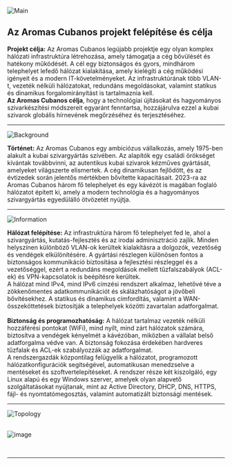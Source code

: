 ![Main](https://github.com/user-attachments/assets/f701560d-e656-4fc2-9c5e-42bb334e7f7c)
## Az Aromas Cubanos projekt felépítése és célja
**Projekt célja:** Az Aromas Cubanos legújabb projektje egy olyan komplex hálózati infrastruktúra létrehozása, amely támogatja a cég bővülését és hatékony működését. A cél egy biztonságos és gyors, mindhárom telephelyet lefedő hálózat kialakítása, amely kielégíti a cég működési igényeit és a modern IT-követelményeket. Az infrastruktúrának több VLAN-t, vezeték nélküli hálózatokat, redundáns megoldásokat, valamint statikus és dinamikus forgalomirányítást is tartalmaznia kell.<br>
**Az Aromas Cubanos célja**, hogy a technológiai újításokat és hagyományos szivarkészítési módszereit egyaránt fenntartsa, hozzájárulva ezzel a kubai szivarok globális hírnevének megőrzéséhez és terjesztéséhez.<br>

---
![Background](https://github.com/user-attachments/assets/28b91dfe-682f-46a1-ac2c-0deaad3c3e84)

**Történet:** Az Aromas Cubanos egy ambiciózus vállalkozás, amely 1975-ben alakult a kubai szivargyártás szívében. Az alapítók egy családi örökséget kívántak továbbvinni, az autentikus kubai szivarok kézműves gyártását, amelyeket világszerte elismertek. A cég dinamikusan fejlődött, és az évtizedek során jelentős mértékben bővítette kapacitásait. 2023-ra az Aromas Cubanos három fő telephelyet és egy kávézót is magában foglaló hálózatot épített ki, amely a modern technológia és a hagyományos szivargyártás egyedülálló ötvözetét nyújtja.<br>

---
![Information](https://github.com/user-attachments/assets/322ca459-ffa6-4d9b-977a-0f8b18166b87)

**Hálózat felépítése:** Az infrastruktúra három fő telephelyet fed le, ahol a szivargyártás, kutatás-fejlesztés és az irodai adminisztráció zajlik. Minden helyszínen különböző VLAN-ok kerültek kialakításra a dolgozók, vezetőség és vendégek elkülönítésére. A gyártási részlegen különösen fontos a biztonságos kommunikáció biztosítása a fejlesztési részleggel és a vezetőséggel, ezért a redundáns megoldások mellett tűzfalszabályok (ACL-ek) és VPN-kapcsolatok is beépítésre kerültek.<br>
A hálózat mind IPv4, mind IPv6 címzési rendszert alkalmaz, lehetővé téve a zökkenőmentes adatkommunikációt és skálázhatóságot a jövőbeli bővítésekhez. A statikus és dinamikus címfordítás, valamint a WAN-összeköttetések biztosítják a telephelyek közötti zavartalan adatforgalmat.<br><br>
**Biztonság és programozhatóság:** A hálózat tartalmaz vezeték nélküli hozzáférési pontokat (WiFi), mind nyílt, mind zárt hálózatok számára, biztosítva a vendégek kényelmét a kávézóban, miközben a vállalat belső adatforgalma védve van. A biztonság fokozása érdekében hardveres tűzfalak és ACL-ek szabályozzák az adatforgalmat.<br>
A rendszergazdák központilag felügyelik a hálózatot, programozott hálózatkonfigurációk segítségével, automatikusan menedzselve a mentéseket és szoftvertelepítéseket. A rendszer része két kiszolgáló, egy Linux alapú és egy Windows szerver, amelyek olyan alapvető szolgáltatásokat nyújtanak, mint az Active Directory, DHCP, DNS, HTTPS, fájl- és nyomtatómegosztás, valamint automatizált biztonsági mentések.<br>

---
![Topology](https://github.com/user-attachments/assets/636cfb03-11a5-438e-8a84-139619cd6de1)
<br><br>

![image](https://github.com/user-attachments/assets/05de7874-5a86-4d56-9279-aff4e42489f7)

<br>

---
